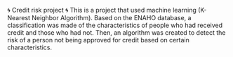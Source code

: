 🌀 Credit risk project 🌀
This is a project that used  machine learning (K-Nearest Neighbor Algorithm). Based on the ENAHO database, a classification was made of the characteristics of people who had received credit and those who had not. Then, an algorithm was created to detect the risk of a person not being approved for credit based on certain characteristics.
